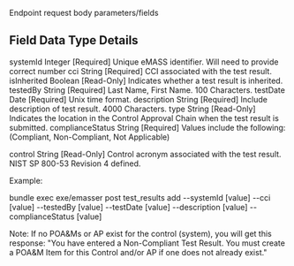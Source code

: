 Endpoint request body parameters/fields

Field            Data Type   Details
-------------------------------------------------------------------------------------------------
systemId         Integer     [Required] Unique eMASS identifier. Will need to provide correct number
cci              String      [Required] CCI associated with the test result.
isInherited      Boolean     [Read-Only] Indicates whether a test result is inherited.
testedBy         String      [Required] Last Name, First Name. 100 Characters. 
testDate         Date        [Required] Unix time format.
description      String      [Required] Include description of test result. 4000 Characters.
type             String      [Read-Only] Indicates the location in the Control Approval Chain when the test result is submitted.
complianceStatus String      [Required] Values include the following: (Compliant, Non-Compliant, Not Applicable)

control          String      [Read-Only] Control acronym associated with the test result. NIST SP 800-53 Revision 4 defined.

Example:

bundle exec exe/emasser post test_results add --systemId [value] --cci [value] --testedBy [value] --testDate [value] --description [value] --complianceStatus [value]

Note: If no POA&Ms or AP exist for the control (system), you will get this response:
"You have entered a Non-Compliant Test Result. You must create a POA&M Item for this Control and/or AP if one does not already exist."
